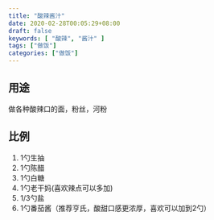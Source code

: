 ```yaml
---
title: "酸辣酱汁"
date: 2020-02-28T00:05:29+08:00
draft: false
keywords: [ "酸辣", "酱汁" ]
tags: ["做饭"]
categories: ["做饭"]
---
```


## 用途

做各种酸辣口的面，粉丝，河粉

## 比例

1. 1勺生抽
2. 1勺陈醋
3. 1勺白糖
4. 1勺老干妈(喜欢辣点可以多加)
5. 1/3勺盐
6. 1勺番茄酱（推荐亨氏，酸甜口感更浓厚，喜欢可以加到2勺）
